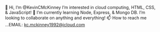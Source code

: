 👋 Hi, I’m @KevinCMcKinney
I’m interested in cloud computing, HTML, CSS, & JavaScript!
🌱 I’m currently learning Node, Express, & Mongo DB.
I’m looking to collaborate on anything and everything!
📫 How to reach me ...EMAIL: kc.mckinney1992@icloud.com

<!---
KevinCMcKinney/KevinCMcKinney is a ✨ special ✨ repository because its `README.md` (this file) appears on your GitHub profile.
You can click the Preview link to take a look at your changes.
--->
